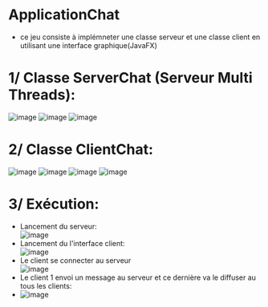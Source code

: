 # ApplicationChat
+ ce jeu consiste à implémneter une classe serveur et une classe client en utilisant  une interface graphique(JavaFX)
# 1/ Classe ServerChat (Serveur Multi Threads):                
![image](https://user-images.githubusercontent.com/102328552/160036307-e6c152b1-1302-4406-87a5-fec3ab7f4f94.png)
![image](https://user-images.githubusercontent.com/102328552/160036318-948f6119-d936-4315-bcb2-bdb2f21eda3f.png)
![image](https://user-images.githubusercontent.com/102328552/160036328-986b574c-a020-4f5d-a433-2d420c68a95f.png)
# 2/ Classe ClientChat:                                                                                                 
![image](https://user-images.githubusercontent.com/102328552/160036369-e0113b21-5e86-40ea-a59e-227652cc9ec7.png)
![image](https://user-images.githubusercontent.com/102328552/160036379-193a8f4d-8c98-49be-8881-376d4f3329e6.png)
![image](https://user-images.githubusercontent.com/102328552/160036425-439dd889-7df4-480d-88c5-d5ad85acd1bb.png)
![image](https://user-images.githubusercontent.com/102328552/160036454-cc5d64a5-1d66-40bc-be9e-94e36fbf5645.png)
# 3/ Exécution:
+ Lancement du serveur:                                                                                                                                                                   
![image](https://user-images.githubusercontent.com/102328552/160036883-77561d12-8d1b-4ab1-bcfa-d545938fd433.png)
+ Lancement du l'interface client:                                                                                                                                                                     
![image](https://user-images.githubusercontent.com/102328552/160037624-ff53b760-4f4c-47e2-900a-9b0a5c55e0a4.png)
+ Le client se connecter au serveur                                                                                                                                                           
![image](https://user-images.githubusercontent.com/102328552/160037162-5872f043-e90b-4fb0-8b42-6376821b2382.png)
+ Le client 1 envoi un message au serveur et ce dernière va le diffuser au tous les clients:                                                                                                          
+ ![image](https://user-images.githubusercontent.com/102328552/160037208-732de8bc-fbfe-4c0e-864c-d06b1e22da56.png)


